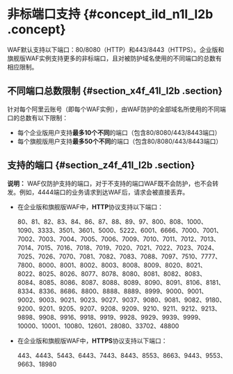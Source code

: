 # 非标端口支持 {#concept_ild_n1l_l2b .concept}

WAF默认支持以下端口：80/8080（HTTP）和443/8443（HTTPS）。企业版和旗舰版WAF实例支持更多的非标端口，且对被防护域名使用的不同端口的总数有相应限制。

## 不同端口总数限制 {#section_x4f_41l_l2b .section}

针对每个阿里云账号（即每个WAF实例），由WAF防护的全部域名所使用的不同端口的总数有以下限制：

-   每个企业版用户支持**最多10个不同**的端口（包含80/8080/443/8443端口）
-   每个旗舰版用户支持**最多50个不同**的端口（包含80/8080/443/8443端口）

## 支持的端口 {#section_z4f_41l_l2b .section}

**说明：** WAF仅防护支持的端口，对于不支持的端口WAF既不会防护，也不会转发。例如，4444端口的业务请求到达WAF后，请求会被直接丢弃。

-   在企业版和旗舰版WAF中，**HTTP**协议支持以下端口：

    80、81、82、83、84、86、87、88、89、97、800、808、1000、1090、3333、3501、3601、5000、5222、6001、6666、7000、7001、7002、7003、7004、7005、7006、7009、7010、7011、7012、7013、7014、7015、7016、7018、7019、7020、7021、7022、7023、7024、7025、7026、7070、7081、7082、7083、7088、7097、7510、7777、7800、8000、8001、8002、8003、8008、8009、8020、8021、8022、8025、8026、8077、8078、8080、8081、8082、8083、8084、8085、8086、8087、8088、8089、8090、8091、8106、8181、8334、8336、8686、8800、8888、8889、8999、9000、9001、9002、9003、9021、9023、9027、9037、9080、9081、9082、9180、9200、9201、9205、9207、9208、9209、9210、9211、9212、9213、9898、9908、9916、9918、9919、9928、9929、9939、9999、10000、10001、10080、12601、28080、33702、48800

-   在企业版和旗舰版WAF中，**HTTPS**协议支持以下端口：

    443、4443、5443、6443、7443、8443、8553、8663、9443、9553、9663、18980



